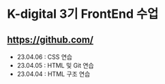 # K-digital 3기 FrontEnd 수업
## https://github.com/

+ 23.04.06 : CSS 연습
+ 23.04.05 : HTML 및 Git 연습
+ 23.04.04 : HTML 구조 연습
